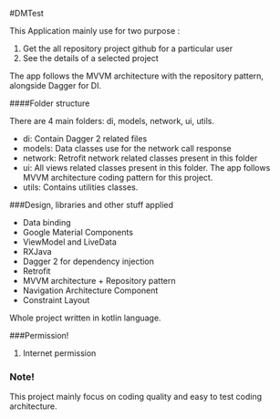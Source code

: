 #DMTest

This Application mainly use for two purpose : 
1. Get the all repository project github for a particular user
2. See the details of a selected project

The app follows the MVVM architecture with the repository pattern, alongside Dagger for DI.

####Folder structure

There are 4 main folders: di, models, network, ui, utils.
* di: Contain Dagger 2 related files
* models: Data classes use for the network call response
* network: Retrofit network related classes present in this folder
* ui: All views related classes present in this folder. The app follows MVVM architecture coding pattern 
for this project.
* utils: Contains utilities classes.

###Design, libraries and other stuff applied

* Data binding
* Google Material Components
* ViewModel and LiveData
* RXJava
* Dagger 2 for dependency injection
* Retrofit
* MVVM architecture + Repository pattern
* Navigation Architecture Component
* Constraint Layout

Whole project written in kotlin language.


###Permission!

1. Internet permission

### Note!

This project mainly focus on coding quality and easy to test coding architecture.